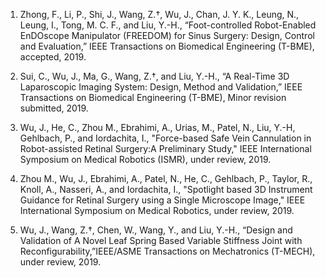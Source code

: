 1. Zhong, F., Li, P., Shi, J., Wang, Z.†, Wu, J., Chan, J. Y. K., Leung, N., Leung, I., Tong, M. C. F., and Liu, Y.-H., “Foot-controlled Robot-Enabled EnDOscope Manipulator (FREEDOM) for Sinus Surgery: Design, Control and Evaluation,” IEEE Transactions on Biomedical Engineering (T-BME), accepted, 2019.

2. Sui, C., Wu, J., Ma, G., Wang, Z.†, and Liu, Y.-H., “A Real-Time 3D Laparoscopic Imaging System: Design, Method and Validation,” IEEE Transactions on Biomedical Engineering (T-BME), Minor revision submitted, 2019.

3. Wu, J., He, C., Zhou M., Ebrahimi, A., Urias, M., Patel, N., Liu, Y.-H, Gehlbach, P., and Iordachita, I.,  "Force-based  Safe  Vein  Cannulation  in  Robot-assisted  Retinal  Surgery:A  Preliminary  Study,"  IEEE International Symposium on Medical Robotics (ISMR), under review, 2019.

4. Zhou M., Wu, J., Ebrahimi, A., Patel, N., He, C., Gehlbach, P., Taylor, R., Knoll, A., Nasseri, A., and Iordachita, I.,  "Spotlight based 3D Instrument Guidance for Retinal Surgery using a Single Microscope Image,"  IEEE International Symposium on Medical Robotics, under review, 2019.

5. Wu, J., Wang, Z.†, Chen, W., Wang, Y., and Liu, Y.-H., “Design and Validation of A Novel Leaf Spring Based Variable Stiffness Joint with Reconfigurability,”IEEE/ASME Transactions on Mechatronics (T-MECH), under review, 2019.
